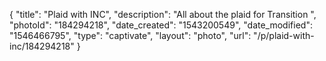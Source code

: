 {
    "title": "Plaid with INC",
    "description": "All about the plaid for Transition ",
    "photoId": "184294218",
    "date_created": "1543200549",
    "date_modified": "1546466795",
    "type": "captivate",
    "layout": "photo",
    "url": "\/p\/plaid-with-inc\/184294218"
}